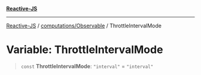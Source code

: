 [**Reactive-JS**](../../../README.md)

***

[Reactive-JS](../../../README.md) / [computations/Observable](../README.md) / ThrottleIntervalMode

# Variable: ThrottleIntervalMode

> `const` **ThrottleIntervalMode**: `"interval"` = `"interval"`
